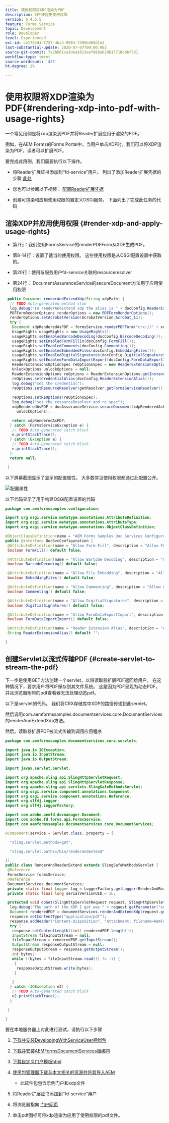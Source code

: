 ```yaml
---
title: 使用权限将XDP渲染为PDF
description: 对PDF应用使用权限
version: 6.4,6.5
feature: Forms Service
topic: Development
role: Developer
level: Experienced
exl-id: ce1793d1-f727-4bc4-9994-f495b469d1e3
last-substantial-update: 2020-07-07T00:00:00Z
source-git-commit: 7a2bb61ca1dea1013eef088a629b17718dbbf381
workflow-type: tm+mt
source-wordcount: '425'
ht-degree: 2%

---
```


# 使用权限将XDP渲染为PDF{#rendering-xdp-into-pdf-with-usage-rights}

一个常见用例是将xdp渲染到PDF并将Reader扩展应用于渲染的PDF。

例如，在AEM Forms的Forms Portal中，当用户单击XDP时，我们可以将XDP渲染为PDF，读者可以扩展PDF。


要完成此用例，我们需要执行以下操作。

* 将Reader扩展证书添加到“fd-service”用户。 列出了添加Reader扩展凭据的步骤 [此处](https://experienceleague.adobe.com/docs/experience-manager-65/forms/install-aem-forms/osgi-installation/install-configure-document-services.html?lang=zh-Hans)


* 您也可以参阅以下视频： [配置Reader扩展凭据](https://experienceleague.adobe.com/docs/experience-manager-learn/forms/document-services/configuring-reader-extension-osgi.html)


* 创建可渲染和应用使用权限的自定义OSGi服务。 下面列出了完成此任务的代码

## 渲染XDP并应用使用权限 {#render-xdp-and-apply-usage-rights}

* 第7行：我们使用FormsService的renderPDFForm从XDP生成PDF。

* 第8-14行：设置了适当的使用权限。 这些使用权限是从OSGi配置设置中获取的。

* 第20行：使用与服务用户fd-service关联的resourceresolver

* 第24行： DocumentAssuranceService的secureDocument方法用于应用使用权限

```java
 public Document renderAndExtendXdp(String xdpPath) {
  // TODO Auto-generated method stub
  log.debug("In renderAndExtend xdp the alias is " + docConfig.ReaderExtensionAlias());
  PDFFormRenderOptions renderOptions = new PDFFormRenderOptions();
  renderOptions.setAcrobatVersion(AcrobatVersion.Acrobat_11);
  try {
   Document xdpRenderedAsPDF = formsService.renderPDFForm("crx://" + xdpPath, null, renderOptions);
   UsageRights usageRights = new UsageRights();
   usageRights.setEnabledBarcodeDecoding(docConfig.BarcodeDecoding());
   usageRights.setEnabledFormFillIn(docConfig.FormFill());
   usageRights.setEnabledComments(docConfig.Commenting());
   usageRights.setEnabledEmbeddedFiles(docConfig.EmbeddingFiles());
   usageRights.setEnabledDigitalSignatures(docConfig.DigitialSignatures());
   usageRights.setEnabledFormDataImportExport(docConfig.FormDataExportImport());
   ReaderExtensionsOptionSpec reOptionsSpec = new ReaderExtensionsOptionSpec(usageRights, "Sample ARES");
   UnlockOptions unlockOptions = null;
   ReaderExtensionOptions reOptions = ReaderExtensionOptions.getInstance();
   reOptions.setCredentialAlias(docConfig.ReaderExtensionAlias());
   log.debug("set the credential");
   reOptions.setResourceResolver(getResolver.getFormsServiceResolver());
   
   reOptions.setReOptions(reOptionsSpec);
   log.debug("set the resourceResolver and re spec");
   xdpRenderedAsPDF = docAssuranceService.secureDocument(xdpRenderedAsPDF, null, null, reOptions,
     unlockOptions);

   return xdpRenderedAsPDF;
  } catch (FormsServiceException e) {
   // TODO Auto-generated catch block
   e.printStackTrace();
  } catch (Exception e) {
   // TODO Auto-generated catch block
   e.printStackTrace();
  }
  return null;

 }
```

以下屏幕截图显示了显示的配置属性。 大多数常见使用权限都通过此配置公开。

![配置属性](assets/configurationproperties.gif)

以下代码显示了用于构建OSGi配置设置的代码

```java
package com.aemformssamples.configuration;

import org.osgi.service.metatype.annotations.AttributeDefinition;
import org.osgi.service.metatype.annotations.AttributeType;
import org.osgi.service.metatype.annotations.ObjectClassDefinition;

@ObjectClassDefinition(name = "AEM Forms Samples Doc Services Configuration", description = "AEM Forms Samples Doc Services Configuration")
public @interface DocSvcConfiguration {
 @AttributeDefinition(name = "Allow Form Fill", description = "Allow Form Fill", type = AttributeType.BOOLEAN)
 boolean FormFill() default false;

 @AttributeDefinition(name = "Allow BarCode Decoding", description = "Allow BarCode Decoding", type = AttributeType.BOOLEAN)
 boolean BarcodeDecoding() default false;

 @AttributeDefinition(name = "Allow File Embedding", description = "Allow File Embedding", type = AttributeType.BOOLEAN)
 boolean EmbeddingFiles() default false;

 @AttributeDefinition(name = "Allow Commenting", description = "Allow Commenting", type = AttributeType.BOOLEAN)
 boolean Commenting() default false;

 @AttributeDefinition(name = "Allow DigitialSignatures", description = "Allow File DigitialSignatures", type = AttributeType.BOOLEAN)
 boolean DigitialSignatures() default false;

 @AttributeDefinition(name = "Allow FormDataExportImport", description = "Allow FormDataExportImport", type = AttributeType.BOOLEAN)
 boolean FormDataExportImport() default false;

 @AttributeDefinition(name = "Reader Extension Alias", description = "Alias of your Reader Extension")
 String ReaderExtensionAlias() default "";

}
```

## 创建Servlet以流式传输PDF {#create-servlet-to-stream-the-pdf}

下一步是使用GET方法创建一个servlet，以将读取器扩展PDF返回给用户。 在这种情况下，要求用户将PDF保存到其文件系统。 这是因为PDF呈现为动态PDF，并且浏览器附带的pdf查看器无法处理动态pdf。

以下是servlet的代码。 我们将CRX存储库中XDP的路径传递到此servlet。

然后调用com.aemformssamples.documentservices.core.DocumentServices的renderAndExtendXdp方法。

然后，读取器扩展PDF被流式传输到调用应用程序

```java
package com.aemformssamples.documentservices.core.servlets;

import java.io.IOException;
import java.io.InputStream;
import java.io.OutputStream;

import javax.servlet.Servlet;

import org.apache.sling.api.SlingHttpServletRequest;
import org.apache.sling.api.SlingHttpServletResponse;
import org.apache.sling.api.servlets.SlingSafeMethodsServlet;
import org.osgi.service.component.annotations.Component;
import org.osgi.service.component.annotations.Reference;
import org.slf4j.Logger;
import org.slf4j.LoggerFactory;

import com.adobe.aemfd.docmanager.Document;
import com.adobe.fd.forms.api.FormsService;
import com.aemformssamples.documentservices.core.DocumentServices;

@Component(service = Servlet.class, property = {

  "sling.servlet.methods=get",

  "sling.servlet.paths=/bin/renderandextend"

})
public class RenderAndReaderExtend extends SlingSafeMethodsServlet {
 @Reference
 FormsService formsService;
 @Reference
 DocumentServices documentServices;
 private static final Logger log = LoggerFactory.getLogger(RenderAndReaderExtend.class);
 private static final long serialVersionUID = 1L;

 protected void doGet(SlingHttpServletRequest request, SlingHttpServletResponse response) {
  log.debug("The path of the XDP I got was " + request.getParameter("xdpPath"));
  Document renderedPDF = documentServices.renderAndExtendXdp(request.getParameter("xdpPath"));
  response.setContentType("application/pdf");
  response.addHeader("Content-Disposition", "attachment; filename=AemFormsRocks.pdf");
  try {
   response.setContentLength((int) renderedPDF.length());
   InputStream fileInputStream = null;
   fileInputStream = renderedPDF.getInputStream();
   OutputStream responseOutputStream = null;
   responseOutputStream = response.getOutputStream();
   int bytes;
   while ((bytes = fileInputStream.read()) != -1) {
    {
     responseOutputStream.write(bytes);
    }

   }
  } catch (IOException e2) {
   // TODO Auto-generated catch block
   e2.printStackTrace();
  }

 }

}
```

要在本地服务器上对此进行测试，请执行以下步骤
1. [下载并安装DevelopingWithServiceUser捆绑包](/help/forms/assets/common-osgi-bundles/DevelopingWithServiceUser.jar)
1. [下载并安装AEMFormsDocumentServices捆绑包](/help/forms/assets/common-osgi-bundles/AEMFormsDocumentServices.core-1.0-SNAPSHOT.jar)

1. [下载自定义门户模板html](assets/render-and-extend-template.zip)
1. [使用包管理器下载与本文相关的资源并将其导入AEM](assets/renderandextendxdp.zip)
   * 此软件包包含示例门户和xdp文件
1. 将Reader扩展证书添加到“fd-service”用户
1. 将浏览器指向 [门户网页](http://localhost:4502/content/AemForms/ReaderExtensionsXdp.html)
1. 单击pdf图标可将xdp渲染为应用了使用权限的pdf文件。
